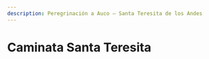 ```yaml
---
description: Peregrinación a Auco — Santa Teresita de los Andes
---
```


# Caminata Santa Teresita

